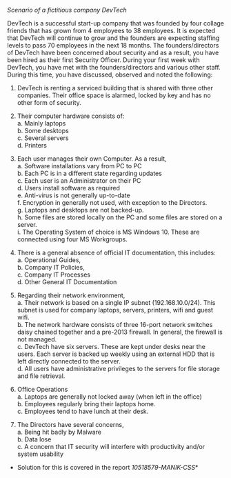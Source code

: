 *Scenario of a fictitious company DevTech*

DevTech is a successful start-up company that was founded by four collage friends that has grown
from 4 employees to 38 employees. It is expected that DevTech will continue to grow and the founders
are expecting staffing levels to pass 70 employees in the next 18 months.
The founders/directors of DevTech have been concerned about security and as a result, you have been
hired as their first Security Officer.
During your first week with DevTech, you have met with the founders/directors and various other
staff. During this time, you have discussed, observed and noted the following:

1. DevTech is renting a serviced building that is shared with three other companies. Their office
space is alarmed, locked by key and has no other form of security. 

2. Their computer hardware consists of: <br />
a. Mainly laptops <br />
b. Some desktops <br />
c. Several servers <br />
d. Printers <br />

3. Each user manages their own Computer. As a result, <br />
a. Software installations vary from PC to PC <br />
b. Each PC is in a different state regarding updates <br />
c. Each user is an Administrator on their PC <br />
d. Users install software as required <br />
e. Anti-virus is not generally up-to-date <br />
f. Encryption in generally not used, with exception to the Directors. <br />
g. Laptops and desktops are not backed-up. <br />
h. Some files are stored locally on the PC and some files are stored on a server. <br />
i. The Operating System of choice is MS Windows 10. These are connected using four MS Workgroups. <br />

4. There is a general absence of official IT documentation, this includes: <br />
a. Operational Guides, <br />
b. Company IT Policies, <br />
c. Company IT Processes <br />
d. Other General IT Documentation <br />

5. Regarding their network environment, <br />
a. Their network is based on a single IP subnet (192.168.10.0/24). This subnet is used for
company laptops, servers, printers, wifi and guest wifi. <br />
b. The network hardware consists of three 16-port network switches daisy chained
together and a pre-2013 firewall. In general, the firewall is not managed. <br />
c. DevTech have six servers. These are kept under desks near the users. Each server is
backed up weekly using an external HDD that is left directly connected to the server. <br />
d. All users have administrative privileges to the servers for file storage and file retrieval. <br />

6. Office Operations <br />
a. Laptops are generally not locked away (when left in the office) <br />
b. Employees regularly bring their laptops home. <br />
c. Employees tend to have lunch at their desk. <br />

7. The Directors have several concerns, <br />
a. Being hit badly by Malware <br />
b. Data lose <br />
c. A concern that IT security will interfere with productivity and/or system usability <br />

* Solution for this is covered in the report *10518579-MANIK-CSS**

